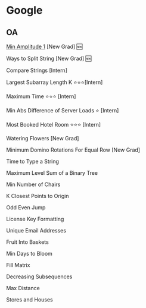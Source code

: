 # Google

## OA

[Min Amplitude 1](./Interview/Min_Amplitude.py) [New Grad] 🆕

Ways to Split String [New Grad] 🆕

Compare Strings [Intern]

Largest Subarray Length K ⭐⭐⭐[Intern]

Maximum Time ⭐⭐⭐ [Intern]

Min Abs Difference of Server Loads ⭐ [Intern]

Most Booked Hotel Room ⭐⭐⭐ [Intern]

Watering Flowers [New Grad]

Minimum Domino Rotations For Equal Row [New Grad]

Time to Type a String

Maximum Level Sum of a Binary Tree

Min Number of Chairs

K Closest Points to Origin

Odd Even Jump

License Key Formatting

Unique Email Addresses

Fruit Into Baskets

Min Days to Bloom

Fill Matrix

Decreasing Subsequences

Max Distance

Stores and Houses

